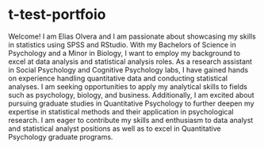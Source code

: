 # t-test-portfoio

Welcome! I am Elias Olvera and I am passionate about showcasing my skills in statistics using SPSS and RStudio. 
With my Bachelors of Science in Psychology and a Minor in Biology, I want to employ my background to excel at data analysis and statistical analysis roles. 
As a research assistant in Social Psychology and Cognitive Psychology labs, I have gained hands on experience handling quantitative data and conducting statistical analyses. 
I am seeking opportunities to apply my analytical skills to fields such as psychology, biology, and business. 
Additionally, I am excited about pursuing graduate studies in Quantitative Psychology to further deepen my expertise in statistical methods and their application in psychological research. 
I am eager to contribute my skills and enthusiasm to data analyst and statistical analyst positions as well as to excel in Quantitative Psychology graduate programs.
